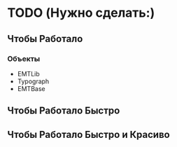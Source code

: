 # TODO (Нужно сделать:)

## Чтобы Работало

### Объекты
- EMTLib
- Typograph
- EMTBase

## Чтобы Работало Быстро

## Чтобы Работало Быстро и Красиво



